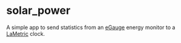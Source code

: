 # solar_power

A simple app to send statistics from an [eGauge][] energy monitor to a [LaMetric][] clock.

[eGauge]: https://www.egauge.net/
[LaMetric]: http://lametric.com/

